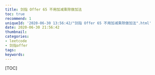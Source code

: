 ```yaml
---
title: 剑指 Offer 65 不用加减乘除做加法
toc: true
recommend: 1
uniqueId: '2020-06-30 13:56:42/"剑指 Offer 65 不用加减乘除做加法".html'
date: 2020-06-30 21:56:42
thumbnail:
categories:
- leetcode
- 剑指offer
tags:
keywords:
---
```


[TOC]

<!--more-->
